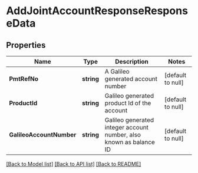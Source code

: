 # AddJointAccountResponseResponseData

## Properties
Name | Type | Description | Notes
------------ | ------------- | ------------- | -------------
**PmtRefNo** | **string** | A Galileo generated account number | [default to null]
**ProductId** | **string** | Galileo generated product Id of the account | [default to null]
**GalileoAccountNumber** | **string** | Galileo generated integer account number, also known as balance ID | [default to null]

[[Back to Model list]](../README.md#documentation-for-models) [[Back to API list]](../README.md#documentation-for-api-endpoints) [[Back to README]](../README.md)

